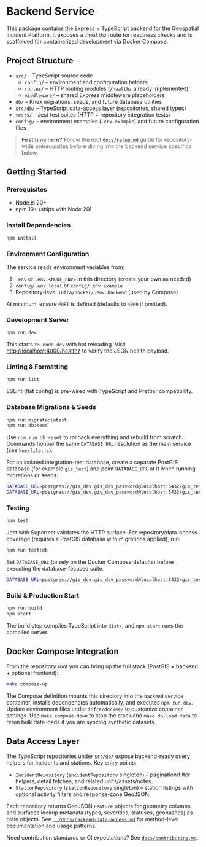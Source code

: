 # Backend Service

This package contains the Express + TypeScript backend for the Geospatial Incident Platform. It exposes a `/healthz` route for readiness checks and is scaffolded for containerized development via Docker Compose.

## Project Structure

- `src/` – TypeScript source code
  - `config/` – environment and configuration helpers
  - `routes/` – HTTP routing modules (`/healthz` already implemented)
  - `middleware/` – shared Express middleware placeholders
- `db/` – Knex migrations, seeds, and future database utilities
- `src/db/` – TypeScript data-access layer (repositories, shared types)
- `tests/` – Jest test suites (HTTP + repository integration tests)
- `config/` – environment examples (`.env.example`) and future configuration files

> **First time here?** Follow the root [`docs/setup.md`](../docs/setup.md) guide for repository-wide prerequisites before diving into the backend service specifics below.

## Getting Started

### Prerequisites

- Node.js 20+
- npm 10+ (ships with Node 20)

### Install Dependencies

```bash
npm install
```

### Environment Configuration

The service reads environment variables from:

1. `.env` or `.env.<NODE_ENV>` in this directory (create your own as needed)
2. `config/.env.local` or `config/.env.example`
3. Repository-level `infra/docker/.env.backend` (used by Compose)

At minimum, ensure `PORT` is defined (defaults to `4000` if omitted).

### Development Server

```bash
npm run dev
```

This starts `ts-node-dev` with hot reloading. Visit [http://localhost:4000/healthz](http://localhost:4000/healthz) to verify the JSON health payload.

### Linting & Formatting

```bash
npm run lint
```

ESLint (flat config) is pre-wired with TypeScript and Prettier compatibility.

### Database Migrations & Seeds

```bash
npm run migrate:latest
npm run db:seed
```

Use `npm run db:reset` to rollback everything and rebuild from scratch. Commands honour the same `DATABASE_URL` resolution as the main service (see `knexfile.js`).

For an isolated integration-test database, create a separate PostGIS database (for example `gis_test`) and point `DATABASE_URL` at it when running migrations or seeds:

```bash
DATABASE_URL=postgres://gis_dev:gis_dev_password@localhost:5432/gis_test npm run migrate:latest
DATABASE_URL=postgres://gis_dev:gis_dev_password@localhost:5432/gis_test npm run db:seed
```

### Testing

```bash
npm test
```

Jest with Supertest validates the HTTP surface. For repository/data-access coverage (requires a PostGIS database with migrations applied), run:

```bash
npm run test:db
```

Set `DATABASE_URL` (or rely on the Docker Compose defaults) before executing the database-focused suite.

```bash
DATABASE_URL=postgres://gis_dev:gis_dev_password@localhost:5432/gis_test npm run test:db
```

### Build & Production Start

```bash
npm run build
npm start
```

The build step compiles TypeScript into `dist/`, and `npm start` runs the compiled server.

## Docker Compose Integration

From the repository root you can bring up the full stack (PostGIS + backend + optional frontend):

```bash
make compose-up
```

The Compose definition mounts this directory into the `backend` service container, installs dependencies automatically, and executes `npm run dev`. Update environment files under `infra/docker/` to customize container settings. Use `make compose-down` to stop the stack and `make db-load-data` to rerun bulk data loads if you are syncing synthetic datasets.

## Data Access Layer

The TypeScript repositories under `src/db/` expose backend-ready query helpers for incidents and stations. Key entry points:

- `IncidentRepository` (`incidentRepository` singleton) – pagination/filter helpers, detail fetches, and related units/assets/notes.
- `StationRepository` (`stationRepository` singleton) – station listings with optional activity filters and response-zone GeoJSON.

Each repository returns GeoJSON `Feature` objects for geometry columns and surfaces lookup metadata (types, severities, statuses, geohashes) as plain objects. See [`../docs/backend-data-access.md`](../docs/backend-data-access.md) for method-level documentation and usage patterns.

Need contribution standards or CI expectations? See [`docs/contributing.md`](../docs/contributing.md).
